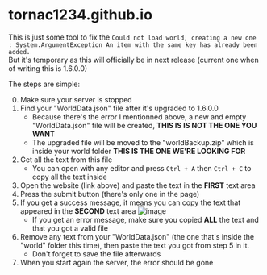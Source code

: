 # tornac1234.github.io
This is just some tool to fix the ``Could not load world, creating a new one : System.ArgumentException An item with the same key has already been added.``  
But it's temporary as this will officially be in next release (current one when of writing this is 1.6.0.0)

The steps are simple:  

0. Make sure your server is stopped
1. Find your "WorldData.json" file after it's upgraded to 1.6.0.0
  	- Because there's the error I mentionned above, a new and empty "WorldData.json" file will be created, **THIS IS IS NOT THE ONE YOU WANT**
  	- The upgraded file will be moved to the "worldBackup.zip" which is inside your world folder **THIS IS THE ONE WE'RE LOOKING FOR**
2. Get all the text from this file
  	- You can open with any editor and press ``Ctrl + A`` then ``Ctrl + C`` to copy all the text inside  
3. Open the website (link above) and paste the text in the **FIRST** text area
4. Press the submit button (there's only one in the page)
5. If you get a success message, it means you can copy the text that appeared in the **SECOND** text area
![image](https://user-images.githubusercontent.com/24827220/156413436-bb77c413-3cc5-4e37-aead-d4ec28a8ba7f.png)
  	- If you get an error message, make sure you copied **ALL** the text and that you got a valid file
6. Remove any text from your "WorldData.json" (the one that's inside the "world" folder this time), then paste the text you got from step 5 in it.
  	- Don't forget to save the file afterwards
7. When you start again the server, the error should be gone
